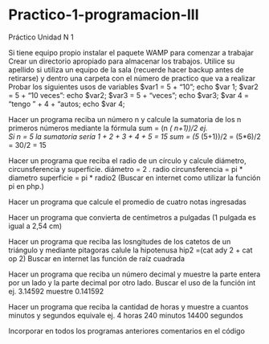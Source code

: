 # Practico-1-programacion-III
Práctico Unidad N 1

Si tiene equipo propio instalar el paquete WAMP para comenzar a trabajar
Crear un directorio apropiado para almacenar los trabajos. Utilice su apellido si utiliza un equipo de la sala (recuerde hacer backup antes de retirarse) y dentro una carpeta con el número de practico que va a realizar
Probar los siguientes usos de variables
$var1 = 5 + “10”;
echo $var 1;
$var2 = 5  + “10 veces”:
echo $var2;
$var3 = 5 + “veces”;
echo $var3;
$var 4 = “tengo ” + 4 + “autos;
echo $var 4;  
 
Hacer un programa reciba un número n y calcule la sumatoria de los n primeros números mediante la fórmula
sum = (n *( n+1))/2
ej.  
Si n = 5 la sumatoria sería 1 + 2 + 3 + 4 + 5 = 15
sum = (5* (5+1))/2 = (5*6)/2 = 30/2 = 15


Hacer un programa que reciba el radio de un círculo y calcule diámetro, circunsferencia y superficie. 
diámetro = 2 . radio
circunsferencia = pi * diametro
superficie = pi * radio2 
(Buscar en internet como utilizar la función pi en php.)

Hacer un programa que calcule el promedio de cuatro notas ingresadas

Hacer un programa que convierta de centímetros a pulgadas (1 pulgada es igual a 2,54 cm)

Hacer un programa que reciba las losngitudes de los catetos de un triángulo y mediante pitagoras calule la hipotenusa
hip2 =(cat ady 2 + cat op 2)
Buscar en internet las función de raíz cuadrada

Hacer un programa que reciba un número decimal y muestre la parte entera por un lado y la parte decimal por otro lado. Buscar el uso de la función int
ej. 3.14592
muestre 0.141592

Hacer un programa que reciba la cantidad de horas y muestre a cuantos minutos y segundos equivale
ej. 4 horas
240 minutos
14400 segundos

Incorporar en todos los programas anteriores comentarios en el código



